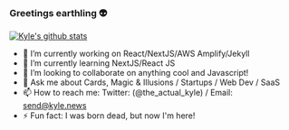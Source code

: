 ### Greetings earthling 👽

[![Kyle's github stats](https://github-readme-stats.vercel.app/api?username=kylekirkkby&show_icons=true&theme=dark)](https://github.com/kylekirkby)

- 🔭 I’m currently working on React/NextJS/AWS Amplify/Jekyll
- 🌱 I’m currently learning NextJS/React JS
- 👯 I’m looking to collaborate on anything cool and Javascript!
- 💬 Ask me about Cards, Magic & Illusions / Startups / Web Dev / SaaS
- 📫 How to reach me: Twitter: (@the_actual_kyle) / Email: send@kyle.news
- ⚡ Fun fact: I was born dead, but now I'm here! 
